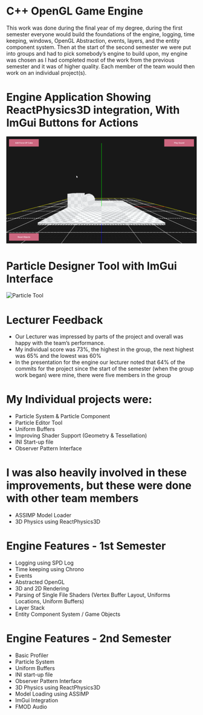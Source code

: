 # C++ OpenGL Game Engine
This work was done during the final year of my degree, during the first semester everyone would build the foundations of the engine, logging, time keeping, windows, OpenGL Abstraction, events, layers, and the entity component system. Then at the start of the second semester we were put into groups and had to pick somebody’s engine to build upon, my engine was chosen as I had completed most of the work from the previous semester and it was of higher quality. Each member of the team would then work on an individual project(s).
# Engine Application Showing ReactPhysics3D integration, With ImGui Buttons for Actions
![Physics Engine](https://github.com/geohan98/CPlusPlusOpenGLGameEngine/blob/master/Docs/Images/CPP_PhysicsTest.gif?raw=true)
# Particle Designer Tool with ImGui Interface
![Particle Tool](https://github.com/geohan98/CPlusPlusOpenGLGameEngine/blob/master/Docs/Images/CPP_ParticleEditor.gif?raw=true)
# Lecturer Feedback
* Our Lecturer was impressed by parts of the project and overall was happy with the team’s performance.
* My individual score was 73%, the highest in the group, the next highest was 65% and the lowest was 60%
* In the presentation for the engine our lecturer noted that 64% of the commits for the project since the start of the semester (when the group work began) were mine, there were five members in the group

# My Individual projects were:
* Particle System & Particle Component
* Particle Editor Tool
* Uniform Buffers
* Improving Shader Support (Geometry & Tessellation)
* INI Start-up file
* Observer Pattern Interface

# I was also heavily involved in these improvements, but these were done with other team members
* ASSIMP Model Loader
* 3D Physics using ReactPhysics3D
# Engine Features - 1st Semester
* Logging using SPD Log
* Time keeping using Chrono
* Events
* Abstracted OpenGL
* 3D and 2D Rendering
* Parsing of Single File Shaders (Vertex Buffer Layout, Uniforms Locations, Uniform Buffers)
* Layer Stack
* Entity Component System / Game Objects

# Engine Features - 2nd Semester
* Basic Profiler
* Particle System
* Uniform Buffers
* INI start-up file
* Observer Pattern Interface
* 3D Physics using ReactPhysics3D
* Model Loading using ASSIMP
* ImGui Integration
* FMOD Audio
